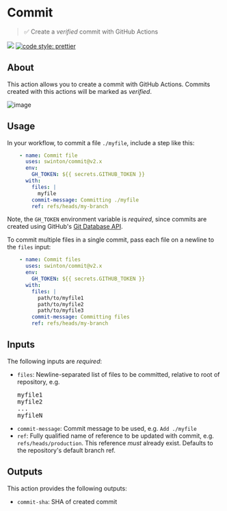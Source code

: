# Commit
> :white_check_mark: Create a _verified_ commit with GitHub Actions

 ![](https://github.com/swinton/commit/workflows/tests/badge.svg) [![code style: prettier](https://img.shields.io/badge/code_style-prettier-ff69b4.svg?style=flat-square)](https://github.com/prettier/prettier)

## About
This action allows you to create a commit with GitHub Actions. Commits created with this actions will be marked as _verified_.

![image](https://user-images.githubusercontent.com/27806/102705224-ab118f80-424a-11eb-94c5-ab7396ccba13.png)

## Usage
In your workflow, to commit a file `./myfile`, include a step like this:

```yaml
    - name: Commit file
      uses: swinton/commit@v2.x
      env:
        GH_TOKEN: ${{ secrets.GITHUB_TOKEN }}
      with:
        files: |
          myfile
        commit-message: Committing ./myfile
        ref: refs/heads/my-branch
```

Note, the `GH_TOKEN` environment variable is _required_, since commits are created using GitHub's [Git Database API](https://docs.github.com/rest/reference/git).

To commit multiple files in a single commit, pass each file on a newline to the `files` input:

```yaml
    - name: Commit files
      uses: swinton/commit@v2.x
      env:
        GH_TOKEN: ${{ secrets.GITHUB_TOKEN }}
      with:
        files: |
          path/to/myfile1
          path/to/myfile2
          path/to/myfile3
        commit-message: Committing files
        ref: refs/heads/my-branch
```

## Inputs
The following inputs are _required_:

- `files`: Newline-separated list of files to be committed, relative to root of repository, e.g. <pre>myfile1<br>myfile2<br>...<br>myfileN</pre>
- `commit-message`: Commit message to be used, e.g. `Add ./myfile`
- `ref`: Fully qualified name of reference to be updated with commit, e.g. `refs/heads/production`. This reference _must_ already exist. Defaults to the repository's default branch ref.

## Outputs
This action provides the following outputs:

- `commit-sha`: SHA of created commit
